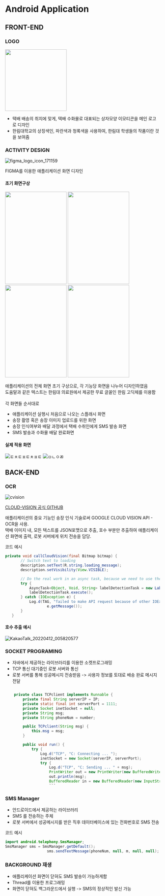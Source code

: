 # Android Application
## FRONT-END
### LOGO
 <img src ="https://user-images.githubusercontent.com/70936623/170500824-c1c2ebf9-d54e-45b4-9777-20babfb4cd97.png" width="200" height="200">
 
* 택배 배송의 취지에 맞게, 택배 수화물로 대표되는 상자모양 이모티콘을 메인 로고로 디자인
* 한림대학교의 상징색인, 파란색과 청록색을 사용하여, 한림대 학생들의 작품이란 것을 보여줌

### ACTIVITY DESIGN
 ![figma_logo_icon_171159](https://user-images.githubusercontent.com/70936623/170531357-02ee641c-cdcf-41e2-a4ca-3a8c8ab67ae8.png)<br />

 FIGMA를 이용한 애플리케이션 화면 디자인
 #### 초기 화면구상
 <img src ="https://user-images.githubusercontent.com/70936623/170503868-c541686b-e9a5-498c-b949-7c18902777a8.png" width="200" height="300"> <img src ="https://user-images.githubusercontent.com/70936623/170503877-58d53f1a-e140-47d5-b4d7-c6ae5c48e7e6.png" width="200" height="300"> <img src ="https://user-images.githubusercontent.com/70936623/170503870-6b92cb63-edc8-4f9a-a59e-6215be5221b2.png" width="200" height="300"> <img src ="https://user-images.githubusercontent.com/70936623/170503873-7eb241da-3e3a-4946-a63b-316e99de6a94.png" width="200" height="300">

애플리케이션의 전체 화면 초기 구상으로, 각 기능당 화면을 나누어 디자인하였음<br />
도움말과 같은 텍스트는 한림대 의료원에서 제공한 무료 글꼴인 한림 고딕체를 이용함<br /><br/>
각 화면들 순서대로
* 애플리케이션 실행시 처음으로 나오는 스플래시 화면
* 송장 촬영 혹은 송장 이미지 업로드를 위한 화면
* 송장 인식여부와 배달 과정에서 택배 수취인에게 SMS 발송 화면
* SMS 발송과 수화물 배달 완료화면  
#### 실제 적용 화면
![ㅌㅊㅌㅍㅌㅊㅍㅌ](https://user-images.githubusercontent.com/70936623/170524457-0db6077d-534d-454a-8b47-bc103a5f528f.PNG)
![ㅁㄴㅇㄻ](https://user-images.githubusercontent.com/70936623/170524247-cc166939-ed45-4bfa-ad1f-eb012f6bc856.PNG)
## BACK-END
### OCR
![cvision](https://user-images.githubusercontent.com/70936623/170508987-cf81a69b-2e3f-4a63-a3c6-833cbbec1434.png)<br />
 
 [CLOUD-VISION 공식 GITHUB](https://github.com/GoogleCloudPlatform/cloud-vision)
 
 애플리케이션의 중요 기능인 송장 인식 기술로써 GOOGLE CLOUD VISION API - OCR을 사용.<br />
 택배 이미지 내, 모든 텍스트를 JSON포맷으로 추출, 호수 부분만 추출하여 애플리케이션 화면에 출력, 로봇 서버에게 위치 전송을 담당. 

코드 예시
 ```java
 private void callCloudVision(final Bitmap bitmap) {
        // Switch text to loading
        description.setText(R.string.loading_message);
        description.setVisibility(View.VISIBLE);

        // Do the real work in an async task, because we need to use the network anyway
        try {
            AsyncTask<Object, Void, String> labelDetectionTask = new LableDetectionTask(this, prepareAnnotationRequest(bitmap));
            labelDetectionTask.execute();
        } catch (IOException e) {
            Log.d(TAG, "failed to make API request because of other IOException " +
                    e.getMessage());
        }
    }
  ```
 
 
 #### 호수 추출 예시
 ![KakaoTalk_20220412_005820577](https://user-images.githubusercontent.com/70936623/170510971-6daa90dd-ef9d-4ceb-85bf-47fa2cd522c4.png)
 
 
 
 ### SOCKET PROGRAMING
 * 자바에서 제공하는 라이브러리를 이용한 소켓프로그래밍
 * TCP 통신 대기중인 로봇 서버와 통신
 * 로봇 서버를 통해 성공메시지 전송받음 -> 사용자 정보를 토대로 배송 완료 메시지 전달

```java

    private class TCPclient implements Runnable {
        private final String serverIP = IP;
        private static final int serverPort = 1111;
        private Socket inetSocket = null;
        private String msg;
        private String phoneNum = number;

        public TCPclient(String msg) {
            this.msg = msg;
        }

        public void run() {
            try {
                Log.d("TCP", "C: Connecting ... ");
                inetSocket = new Socket(serverIP, serverPort);
                try {
                    Log.d("TCP", "C: Sending ... " + msg);
                    PrintWriter out = new PrintWriter(new BufferedWriter(new OutputStreamWriter(inetSocket.getOutputStream())), true);
                    out.println(msg);
                    BufferedReader in = new BufferedReader(new InputStreamReader(inetSocket.getInputStream()));
                    ```
```



 ### SMS Manager
 * 안드로이드에서 제공하는 라이브러리
 * SMS 를 전송하는 주체
 * 로봇 서버에서 성공메시지를 받은 직후 데이터베이스에 있는 전화번호로 SMS 전송
 
 코드 예시
 ``` java
 import android.telephony.SmsManager;
 SmsManager sms = SmsManager.getDefault();
                    sms.sendTextMessage(phoneNum, null, m, null, null);
 ```
 
 ### BACKGROUND 재생
 * 애플리케이션 화면이 닫혀도 SMS 발송이 가능하게함
 * Thread를 이용한 프로그래밍
 * 화면이 닫혀도 백그라운드에서 실행 -> SMS의 정상적인 발신 가능
 
